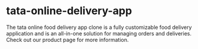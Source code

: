 # tata-online-delivery-app
The tata online food delivery app clone is a fully customizable food delivery application and is an all-in-one solution for managing orders and deliveries. Check out our product page for more information.

